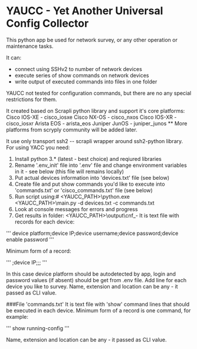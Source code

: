 # YAUCC - Yet Another Universal Config Collector 
This python app be used for network survey, or any other operation or maintenance tasks.  

It can:
- connect using SSHv2 to number of network devices
- execute series of show commands on network  devices 
- write output of executed commands into files in one folder 

YAUCC not tested for configuration commands, but there are no any special restrictions for them.  

It created based on Scrapli python library and support it's core platforms:
    Cisco IOS-XE - cisco_iosxe
    Cisco NX-OS - cisco_nxos
    Cisco IOS-XR - cisco_iosxr
    Arista EOS - arista_eos
    Juniper JunOS - juniper_junos
** More platforms from scryply community will be added later.

It use only transport ssh2 -- scrapli wrapper around ssh2-python library. 
For using YACC you need:
1. Install python 3.* (latest - best choice) and reqiured libraries
2. Rename '.env_init' file into '.env' file and change environment variables in it - see below (this file will remains locally)
3. Put actual devices information into 'devices.txt' file (see below)
4. Create file and put show commands you'd like to execute into 'commands.txt' or 'cisco_commands.txt' file (see below)
5. Run script using:# <YAUCC_PATH>\python.exe <YAUCC_PATH>\main.py -d devices.txt -c commands.txt
6. Look at console messages for errors and progress
7. Get results in folder: <YAUCC_PATH>\output\cnf_<date>-<time>
It is text file with records for each device:

'''
device platform;device IP;device username;device password;device enable password
'''

Minimum form of a record:

'''
;device IP;;;
'''

In this case device platform should be autodetected by app, login and password values (if absent) should be get from .env file.
Add line for each device you like to survey.
Name, extension and location can be any - it passed as CLI value.

###File 'commands.txt'
It is text file with 'show' command lines that should be executed in each device.
Minimum form of a record is one command, for example:

'''
show running-config
'''

Name, extension and location can be any - it passed as CLI value.







